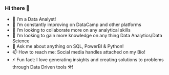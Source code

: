 ### Hi there 👋

- 🔭 I’m a Data Analyst! 
- 🌱 I’m constantly improving on DataCamp and other platforms 
- 👯 I’m looking to collaborate more on any analytical skills
- 🤔 I’m looking to gain more knowledge on any thing Data Analytics/Data Science 
- 💬 Ask me about anything on SQL, PowerBI & Python!
- 📫 How to reach me: Social media handles attached on my Bio!
- ⚡ Fun fact: I love generating insights and creating solutions to problems through Data Driven tools ⚒️!

